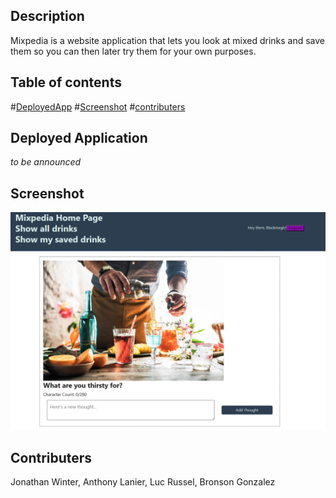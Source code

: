 

## Description
Mixpedia is a website application that lets you look at mixed drinks and save them so you can then later try them for your own purposes.


## Table of contents
#[DeployedApp](#DeployedApplication)
#[Screenshot](#Screenshot)
#[contributers](#Contributers)


## Deployed Application
*to be announced*

## Screenshot 
![Alt text](image-1.png)


## Contributers
Jonathan Winter, Anthony Lanier, Luc Russel, Bronson Gonzalez